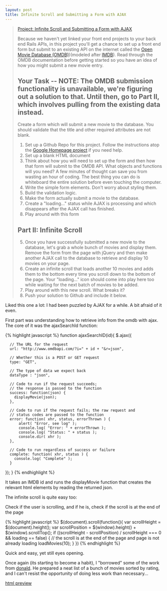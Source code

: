 ```yaml
---
layout: post
title: Infinite Scroll and Submitting a Form with AJAX
---
```


> [Project: Infinite Scroll and Submitting a Form with AJAX](http://www.theodinproject.com/javascript-and-jquery/infinite-scroll-and-submitting-a-form-with-ajax)
><!--more-->
>Because we haven't yet linked your front end projects to your back end Rails APIs, in this project you'll get a chance to set up a front end form but submit to an existing API on the internet called the [Open Movie Database (OMDB)](http://www.omdbapi.com/))(modeled after [IMDB](http://www.imdb.com)). Read through the OMDB documentation before getting started so you have an idea of how you might submit a new movie entry.
>
>
>## Your Task -- NOTE: The OMDB submission functionality is unavailable, we're figuring out a solution to that.  Until then, go to Part II, which involves pulling from the existing data instead.
>
>Create a form which will submit a new movie to the database.  You should validate that the title and other required attributes are not blank.
>
>1. Set up a Github Repo for this project.  Follow the instructions atop the [Google Homepage project](/web-development-101/html-css) if you need help.
>1. Set up a blank HTML document
>1. Think about how you will need to set up the form and then how that form will submit to the OMDB API.  What objects and functions will you need? A few minutes of thought can save you from wasting an hour of coding.  The best thing you can do is whiteboard the entire solution before even touching the computer.
>2. Write the simple form elements.  Don't worry about styling them.
>3. Build the validation logic.
>4. Make the form actually submit a movie to the database.
>4. Create a "loading..." status while AJAX is processing and which disappears after the AJAX call has finished.
>5. Play around with this form
>
>## Part II: Infinite Scroll
>
>5. Once you have successfully submitted a new movie to the database, let's grab a whole bunch of movies and display them.  Remove the form from the page with jQuery and then make another AJAX call to the database to retrieve and display 10 movies on your page. 
>6. Create an infinite scroll that loads another 10 movies and adds them to the bottom every time you scroll down to the bottom of the page.  Your "loading..." icon should come into play here too while waiting for the next batch of movies to be added.
>7. Play around with this new scroll.  What breaks it?
>8. Push your solution to Github and include it below.


Liked this one a lot:  I had been puzzled by AJAX for a while. A bit afraid of it even. 

First part was understanding how to retrieve info from the omdb with ajax. The core of it was the ajaxSearchId function:

{% highlight javascript %}
function ajaxSearchID(id){
  $.ajax({
 
      // The URL for the request
      url: "http://www.omdbapi.com/?i=" + id + "&r=json",
 
      // Whether this is a POST or GET request
      type: "GET",
 
      // The type of data we expect back
      dataType : "json",
 
      // Code to run if the request succeeds;
      // the response is passed to the function
      success: function(json) {
        displayMovie(json);
      },
 
      // Code to run if the request fails; the raw request and
      // status codes are passed to the function
      error: function( xhr, status, errorThrown ) {
          alert( "Error, see log" );
          console.log( "Error: " + errorThrown );
          console.log( "Status: " + status );
          console.dir( xhr );
      },
 
      // Code to run regardless of success or failure
      complete: function( xhr, status ) {
        console.log( "Complete" );
      }
  });
}
{% endhighlight %}

It takes an IMDB id and runs the displayMovie function that creates the relevant html elements by reading the returned json.

The infinite scroll is quite easy too:

Check if the user is scrolling, and if he is, check if the scroll is at the end of the page

{% highlight javascript %}
$(document).scroll(function(){
    var scrollHeight = $(document).height();
    var scrollPosition = $(window).height() + $(window).scrollTop();
    if ((scrollHeight - scrollPosition) / scrollHeight === 0 && loading == false) {
      // the scroll is at the end of the page and page is not already loading
      loadMovies(10);
  }
})
{% endhighlight %}

Quick and easy, yet still eyes opening. 

Once again (its starting to become a habit), I "borrowed" some of the work from [donald](https://github.com/donaldali/odin-js-jquery/tree/master/ajax_infinite_scroll). He prepared a neat list of a bunch of movies sorted by rating, and I can't resist the opportunity of doing less work than necessary...

[html preview](http://htmlpreview.github.io/?https://github.com/AtActionPark/odin_ajax_scroll/blob/master/index.html)
